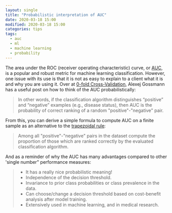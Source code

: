 ```yaml
---
layout: single
title: "Probabilistic interpretation of AUC"
date: 2020-03-18 15:00
modified: 2020-03-18 15:00
categories: tips
tags:
  - auc
  - ml
  - machine learning
  - probability
---
```


The area under the ROC (receiver operating characteristic) curve, or
[AUC](https://en.wikipedia.org/wiki/Receiver_operating_characteristic#Area_under_the_curve),
is a popular and robust metric for machine learning classification.
However, one issue with its use is that it is not as easy to explain to a client what it is and why you are using it.
Over at [0-fold Cross-Validation](https://www.alexejgossmann.com/), Alexej Gossmann has a useful post on how to think of the AUC probabilistically:

> In other words, if the classification algorithm distinguishes “positive” and “negative” examples (e.g., disease status),
> then AUC is the probability of correct ranking of a random "positive"-"negative" pair.

From this, you can derive a simple formula to compute AUC on a finite sample as an alternative to the
[trapezoidal rule](https://en.wikipedia.org/wiki/Trapezoidal_rule):

> Among all "positive"-"negative" pairs in the dataset compute the proportion of those which are ranked correctly by the evaluated classification algorithm.

And as a reminder of why the AUC has many advantages compared to other 'single number" performance measures:

> * It has a really nice probabilistic meaning!
> * Independence of the decision threshold.
> * Invariance to prior class probabilities or class prevalence in the data.
> * Can choose/change a decision threshold based on cost-benefit analysis after model training.
> * Extensively used in machine learning, and in medical research.

